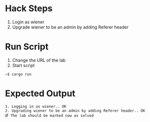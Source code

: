 # Hack Steps

1. Login as wiener
2. Upgrade wiener to be an admin by adding Referer header

# Run Script

1. Change the URL of the lab
2. Start script

```
~$ cargo run
```

# Expected Output

```
1. Logging in as wiener.. OK
2. Upgrading wiener to be an admin by adding Referer header.. OK
🗹 The lab should be marked now as solved
```
